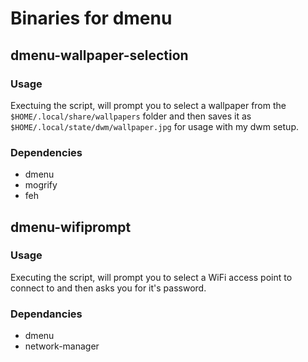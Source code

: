 # Binaries for dmenu

## dmenu-wallpaper-selection

### Usage

Exectuing the script, will prompt you to select a wallpaper from the `$HOME/.local/share/wallpapers` folder 
and then saves it as `$HOME/.local/state/dwm/wallpaper.jpg` for usage with my dwm setup.

### Dependencies

- dmenu
- mogrify
- feh

## dmenu-wifiprompt

### Usage

Executing the script, will prompt you to select a WiFi access point to connect to and then asks you for it's password.

### Dependancies

- dmenu
- network-manager